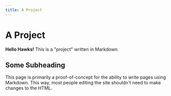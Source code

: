 ```yaml
---
title: A Project
---
```


# A Project

**Hello Hawks!** This is a "project" written in Markdown.

## Some Subheading

This page is primarily a proof-of-concept for the ability to write pages using Markdown. This way, most people editing the site shouldn't need to make changes to the HTML.
